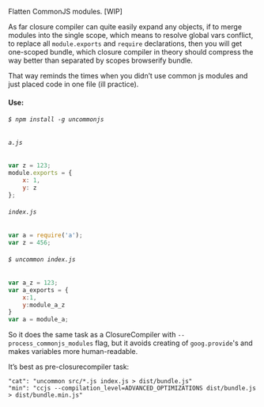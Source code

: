 ﻿Flatten CommonJS modules. [WIP]

As far closure compiler can quite easily expand any objects, if to merge modules into the single scope, which means to resolve global vars conflict, to replace all `module.exports` and `require` declarations, then you will get one-scoped bundle, which closure compiler in theory should compress the way better than separated by scopes browserify bundle.

That way reminds the times when you didn’t use common js modules and just placed code in one file (ill practice).

#### Use:

###### `$ npm install -g uncommonjs`

###### `a.js`

```js
var z = 123;
module.exports = {
	x: 1,
	y: z
};
```

###### `index.js`

```js
var a = require('a');
var z = 456;
```

###### `$ uncommon index.js`

```js
var a_z = 123;
var a_exports = {
	x:1,
	y:module_a_z
}
var a = module_a;
```

So it does the same task as a ClosureCompiler with `--process_commonjs_modules` flag, but it avoids creating of `goog.provide`'s and makes variables more human-readable.

It’s best as pre-closurecompiler task:

```
"cat": "uncommon src/*.js index.js > dist/bundle.js"
"min": "ccjs --compilation_level=ADVANCED_OPTIMIZATIONS dist/bundle.js > dist/bundle.min.js"
```